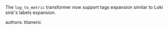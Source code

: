 The `log_to_metric` transformer now support tags expansion similar to Loki sink's labels expansion.

authors: titaneric
